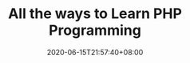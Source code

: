 ---
title: "All the ways to Learn PHP Programming"
date: 2020-06-15T21:57:40+08:00
lastmod: 2020-07-08T01:01:01+03:00
categories: ["Programming Languages"]
url: "/programming-languages/all-ways-to-learn-php/"
type: skills
layout: programming
name: "PHP"
description: "Hack the learning process and discover the ways to learn PHP programming easier with their pros and cons suggested for any level from beginner to professional."
ogimage: "/img/programming/ways-covers/13-way-to-learn-php.png"
authors: ["All Ways to Study Team"]
---